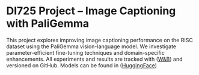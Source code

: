 # DI725 Project – Image Captioning with PaliGemma

This project explores improving image captioning performance on the RISC dataset using the PaliGemma vision-language model. We investigate parameter-efficient fine-tuning techniques and domain-specific enhancements. All experiments and results are tracked with ([W&B](https://api.wandb.ai/links/utkuden-metu-middle-east-technical-university/uppa9jz5)) and versioned on GitHub. Models can be found in ([HuggingFace](https://huggingface.co/utkuden))
